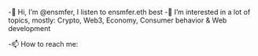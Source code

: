 -👋 Hi, I’m @ensmfer, I listen to ensmfer.eth best
-👀 I’m interested in a lot of topics, mostly: Crypto, Web3, Economy, Consumer behavior & Web development

-📫 How to reach me:
 
<!---
ensmfer/ensmfer is a ✨ special ✨ repository because its `README.md` (this file) appears on your GitHub profile.
You can click the Preview link to take a look at your changes.
--->
